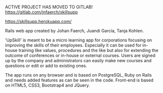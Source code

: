 ACTIVE PROJECT HAS MOVED TO GITLAB! https://gitlab.com/jnfaerch/skillsupp

https://skillsupp.herokuapp.com/

Rails web app created by Johan Faerch, Juandi García, Tanja Kohlen.

'UpSkill' is meant to be a micro learning app for corporations focusing on improving the skills of their employees. Especially it can be used for in-house training like values, procedures and the like but also for extending the outcome of conferences or in-house or external courses.
Users are signed up by the company and administrators can easily make new courses and questions or edit or add to existing ones.

The app runs on any browser and is based on PostgreSQL, Ruby on Rails and needs added features as can be seen in the code. Front-end is based on HTML5, CSS3, Bootstrap4 and JQuery.
